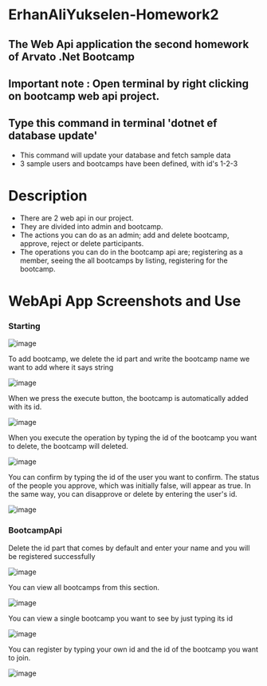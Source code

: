 # ErhanAliYukselen-Homework2

## The Web Api application the second homework of Arvato .Net Bootcamp

## Important note : Open terminal by right clicking on bootcamp web api project. 
## Type this command in terminal 'dotnet ef database update'
- This command will update your database and fetch sample data
- 3 sample users and bootcamps have been defined, with id's 1-2-3

<h1>Description</h1>


- There are 2 web api in our project.
- They are divided into admin and bootcamp.
- The actions you can do as an admin; add and delete bootcamp, approve, reject or delete participants.
- The operations you can do in the bootcamp api are; registering as a member, seeing the all bootcamps by listing, registering for the bootcamp.

# WebApi App Screenshots and Use

<h3>Starting</h3>

![image](https://user-images.githubusercontent.com/102170410/175376409-117b5bbb-522c-4837-830c-cb0a8c42ebda.png)

To add bootcamp, we delete the id part and write the bootcamp name we want to add where it says string

![image](https://user-images.githubusercontent.com/102170410/175377095-31ff9f85-bb2e-4c54-aab6-72de04741db9.png)

When we press the execute button, the bootcamp is automatically added with its id. 

![image](https://user-images.githubusercontent.com/102170410/175377397-f313cabc-eca1-4faa-90a8-be0e460407f7.png)

When you execute the operation by typing the id of the bootcamp you want to delete, the bootcamp will deleted.

![image](https://user-images.githubusercontent.com/102170410/175378050-0f5566ff-c81a-4718-9259-155f5da5cfec.png)


You can confirm by typing the id of the user you want to confirm. The status of the people you approve, which was initially false, will appear as true.
In the same way, you can disapprove or delete by entering the user's id.

![image](https://user-images.githubusercontent.com/102170410/175378308-fd21615c-f4ce-4751-9d56-5fa698aed73b.png)


<h3> BootcampApi </h3>

Delete the id part that comes by default and enter your name and you will be registered successfully

![image](https://user-images.githubusercontent.com/102170410/175379212-d922320d-5341-4100-a12c-2e381a591cac.png)


You can view all bootcamps from this section.

![image](https://user-images.githubusercontent.com/102170410/175379341-fa621645-0e56-465c-9b8f-f6a3f8febb47.png)

You can view a single bootcamp you want to see by just typing its id

![image](https://user-images.githubusercontent.com/102170410/175379496-7b0b582c-0ebb-417b-b07b-435b2569ec28.png)

You can register by typing your own id and the id of the bootcamp you want to join.

![image](https://user-images.githubusercontent.com/102170410/175379620-2ba3bb3c-77b0-4e10-beea-02e26c6e91d8.png)



